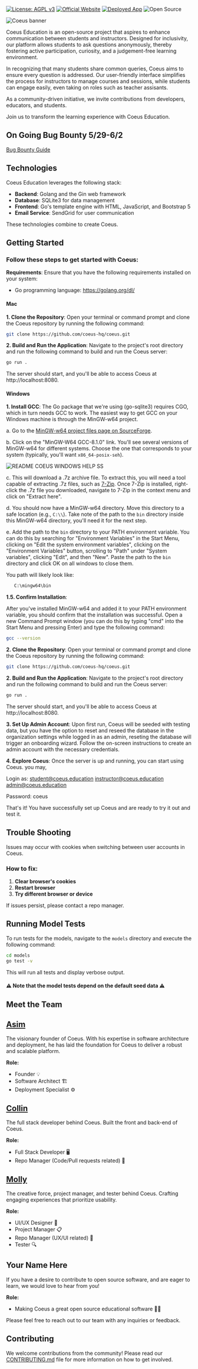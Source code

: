 [![License: AGPL v3](https://img.shields.io/badge/License-AGPL%20v3-blue.svg)](https://www.gnu.org/licenses/agpl-3.0)
[![Official Website](https://img.shields.io/badge/Website-coeus.education-blue)](https://coeus.education/)
[![Deployed App](https://img.shields.io/badge/Deployed_App-Visit-blue.svg)](http://dev.coeus.education/)
![Open Source](https://badges.frapsoft.com/os/v1/open-source.svg?v=103)



![Coeus banner](https://coeus.education/images/coeus-banner.png)

Coeus Education is an open-source project that aspires to enhance communication between students and instructors. Designed for inclusivity, our platform allows students to ask questions anonymously, thereby fostering active participation, curiosity, and a judgement-free learning environment.

In recognizing that many students share common queries, Coeus aims to ensure every question is addressed. Our user-friendly interface simplifies the process for instructors to manage courses and sessions, while students can engage easily, even taking on roles such as teacher assisants.

As a community-driven initiative, we invite contributions from developers, educators, and students.

Join us to transform the learning experience with Coeus Education.

## On Going Bug Bounty 5/29-6/2

[Bug Bounty Guide](https://docs.google.com/document/d/1WMgcCPYEXMIpv11XFbWPCREjduoH1u_EN_5Pl__NRaQ/edit?usp=sharing)

## Technologies

Coeus Education leverages the following stack:

- **Backend**: Golang and the Gin web framework
- **Database**: SQLite3 for data management
- **Frontend**: Go's template engine with HTML, JavaScript, and Bootstrap 5
- **Email Service**: SendGrid for user communication

These technologies combine to create Coeus.


## Getting Started

### Follow these steps to get started with Coeus:

**Requirements**: Ensure that you have the following requirements installed on your system:
- Go programming language: https://golang.org/dl/

#### Mac

**1. Clone the Repository**: Open your terminal or command prompt and clone the Coeus repository by running the following command:
```bash
git clone https://github.com/coeus-hq/coeus.git
```

**2. Build and Run the Application**: Navigate to the project's root directory and run the following command to build and run the Coeus server:

```bash
go run .
```
The server should start, and you'll be able to access Coeus at http://localhost:8080.

#### Windows

**1. Install GCC**:
   The Go package that we're using (go-sqlite3) requires CGO, which in turn needs GCC to work. The easiest way to get GCC on your Windows machine is through the MinGW-w64 project.

   a. Go to the [MinGW-w64 project files page on SourceForge](https://sourceforge.net/projects/mingw-w64/files/mingw-w64/).

   b. Click on the "MinGW-W64 GCC-8.1.0" link. You'll see several versions of MinGW-w64 for different systems. Choose the one that corresponds to your system (typically, you'll want `x86_64-posix-seh`).

![README COEUS WINDOWS HELP SS](https://github.com/asimbaig95/coeus/assets/88279562/44823119-6290-496f-b89a-ba6fd8e21685)


   c. This will download a .7z archive file. To extract this, you will need a tool capable of extracting .7z files, such as [7-Zip](https://www.7-zip.org/download.html). Once 7-Zip is installed, right-click the .7z file you downloaded, navigate to 7-Zip in the context menu and click on "Extract here".

   d. You should now have a MinGW-w64 directory. Move this directory to a safe location (e.g., `C:\\`). Take note of the path to the `bin` directory inside this MinGW-w64 directory, you'll need it for the next step.

   e. Add the path to the `bin` directory to your PATH environment variable. You can do this by searching for "Environment Variables" in the Start Menu, clicking on "Edit the system environment variables", clicking on the "Environment Variables" button, scrolling to "Path" under "System variables", clicking "Edit", and then "New". Paste the path to the `bin` directory and click OK on all windows to close them.
   
   You path will likely look like: 
```bash
   C:\mingw64\bin
```
**1.5. Confirm Installation**:
   
   After you've installed MinGW-w64 and added it to your PATH environment variable, you should confirm that the installation was successful. Open a new Command Prompt window (you can do this by typing "cmd" into the Start Menu and pressing Enter) and type the following command:

   ```bash
   gcc --version
```

**2. Clone the Repository**: Open your terminal or command prompt and clone the Coeus repository by running the following command:
```bash
git clone https://github.com/coeus-hq/coeus.git
```

**2. Build and Run the Application**: Navigate to the project's root directory and run the following command to build and run the Coeus server:

```bash
go run .
```
The server should start, and you'll be able to access Coeus at http://localhost:8080.


**3. Set Up Admin Account**: Upon first run, Coeus will be seeded with testing data, but you have the option to reset and reseed the database in the organization settings while logged in as an admin, reseting the database will trigger an onboarding wizard. Follow the on-screen instructions to create an admin account with the necessary credentials.

**4. Explore Coeus**: Once the server is up and running, you can start using Coeus. 
you may,

Login as:
student@coeus.education
instructor@coeus.education
admin@coeus.education

Password:
coeus

That's it! You have successfully set up Coeus and are ready to try it out and test it.

## Trouble Shooting

Issues may occur with cookies when switching between user accounts in Coeus.

### How to fix:
1. **Clear browser's cookies**
2. **Restart browser**
3. **Try different browser or device**

If issues persist, please contact a repo manager.

## Running Model Tests

To run tests for the models, navigate to the `models` directory and execute the following command:

```bash
cd models
go test -v
```
This will run all tests and display verbose output.

#### ⚠️ Note that the model tests depend on the default seed data ⚠️



## Meet the Team

## [Asim](https://github.com/asimbaig95)
The visionary founder of Coeus. With his expertise in software architecture and deployment, he has laid the foundation for Coeus to deliver a robust and scalable platform.

**Role:** 
- Founder 💡
- Software Architect 🏗️
- Deployment Specialist ⚙️

## [Collin](https://github.com/Collin-W)
The full stack developer behind Coeus. Built the front and back-end of Coeus.

**Role:**
- Full Stack Developer 🖥️
- Repo Manager (Code/Pull requests related) 📁

## [Molly](https://github.com/mollyshwiff)
The creative force, project manager, and tester behind Coeus. Crafting engaging experiences that prioritize usability.

**Role:**
- UI/UX Designer 🎨
- Project Manager 📋
- Repo Manager (UX/UI related) 📁
- Tester 🔍

## Your Name Here
 If you have a desire to contribute to open source software, and are eager to learn, we would love to hear from you!

**Role:**
- Making Coeus a great open source educational software 🚀💪


Please feel free to reach out to our team with any inquiries or feedback.

## Contributing

We welcome contributions from the community! Please read our [CONTRIBUTING.md](CONTRIBUTING.md) file for more information on how to get involved.


